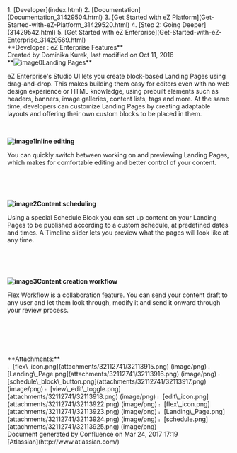 <div id="page">
<div id="main" class="aui-page-panel">
<div id="main-header">
<div id="breadcrumb-section">
1.  [Developer](index.html)
2.  [Documentation](Documentation_31429504.html)
3.  [Get Started with eZ Platform](Get-Started-with-eZ-Platform_31429520.html)
4.  [Step 2: Going Deeper](31429542.html)
5.  [Get Started with eZ Enterprise](Get-Started-with-eZ-Enterprise_31429569.html)

</div>
**Developer : eZ Enterprise Features**

</div>
<div id="content" class="view">
<div class="page-metadata">
Created by Dominika Kurek, last modified on Oct 11, 2016

</div>
<div id="main-content" class="wiki-content group">
<div class="contentLayout2">
<div class="columnLayout two-right-sidebar"
data-layout="two-right-sidebar">
<div class="cell normal" data-type="normal">
<div class="innerCell">
**<img src="attachments/32112741/32113924.png" alt="image0" class="confluence-embedded-image image-left" />Landing Pages**

eZ Enterprise's Studio UI lets you create block-based Landing Pages using drag-and-drop. This makes building them easy for editors even with no web design experience or HTML knowledge, using prebuilt elements such as headers, banners, image galleries, content lists, tags and more. At the same time, developers can customize Landing Pages by creating adaptable layouts and offering their own custom blocks to be placed in them.

 

**<img src="attachments/32112741/32113922.png" alt="image1" class="confluence-embedded-image image-left" />Inline editing**

You can quickly switch between working on and previewing Landing Pages, which makes for comfortable editing and better control of your content.

 

 

**<img src="attachments/32112741/32113925.png" alt="image2" class="confluence-embedded-image image-left" />Content scheduling**

Using a special Schedule Block you can set up content on your Landing Pages to be published according to a custom schedule, at predefined dates and times. A Timeline slider lets you preview what the pages will look like at any time.

 

 

**<img src="attachments/32112741/32113923.png" alt="image3" class="confluence-embedded-image image-left" />Content creation workflow**

Flex Workflow is a collaboration feature. You can send your content draft to any user and let them look through, modify it and send it onward through your review process.

 

 

</div>
</div>
<div class="cell aside" data-type="aside">
<div class="innerCell">
 

</div>
</div>
</div>
</div>
</div>
<div class="pageSection group">
<div class="pageSectionHeader">
**Attachments:**

</div>
<div class="greybox" align="left">
<img src="images/icons/bullet_blue.gif" alt="image4" width="8" height="8" /> [flex\_icon.png](attachments/32112741/32113915.png) (image/png) <img src="images/icons/bullet_blue.gif" alt="image5" width="8" height="8" /> [Landing\_Page.png](attachments/32112741/32113916.png) (image/png) <img src="images/icons/bullet_blue.gif" alt="image6" width="8" height="8" /> [schedule\_block\_button.png](attachments/32112741/32113917.png) (image/png) <img src="images/icons/bullet_blue.gif" alt="image7" width="8" height="8" /> [view\_edit\_toggle.png](attachments/32112741/32113918.png) (image/png) <img src="images/icons/bullet_blue.gif" alt="image8" width="8" height="8" /> [edit\_icon.png](attachments/32112741/32113922.png) (image/png) <img src="images/icons/bullet_blue.gif" alt="image9" width="8" height="8" /> [flex\_icon.png](attachments/32112741/32113923.png) (image/png) <img src="images/icons/bullet_blue.gif" alt="image10" width="8" height="8" /> [Landing\_Page.png](attachments/32112741/32113924.png) (image/png) <img src="images/icons/bullet_blue.gif" alt="image11" width="8" height="8" /> [schedule.png](attachments/32112741/32113925.png) (image/png)

</div>
</div>
</div>
</div>
<div id="footer" role="contentinfo">
<div class="section footer-body">
Document generated by Confluence on Mar 24, 2017 17:19

<div id="footer-logo">
[Atlassian](http://www.atlassian.com/)

</div>
</div>
</div>
</div>

